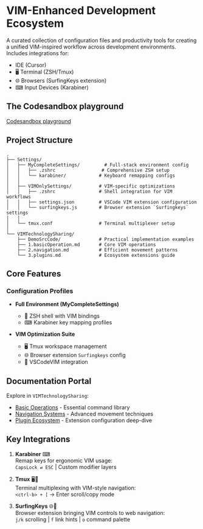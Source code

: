 # VIM-Enhanced Development Ecosystem


A curated collection of configuration files and productivity tools for creating a unified VIM-inspired workflow across development environments. Includes integrations for:

- IDE (Cursor)
- 🖥 Terminal (ZSH/Tmux)
- 🌐 Browsers (SurfingKeys extension)
- ⌨ Input Devices (Karabiner)

## The Codesandbox playground 

[Codesandbox playground](https://codesandbox.io/p/github/ZHHHH9980/VIM-Technical-Sharing/master?file=%2FVIMTechnologySharing%2F1.basicOperation.md%3A24%2C1&workspaceId=ws_CptD9c1UnNBKTgzgUkdrVQ)

## Project Structure

```
.
├── Settings/
│   ├── MyCompleteSettings/         # Full-stack environment config
│   │   ├── .zshrc                 # Comprehensive ZSH setup
│   │   └── karabiner/            # Keyboard remapping configs
│   │
│   ├── VIMOnlySettings/          # VIM-specific optimizations
│   │   ├── .zshrc                # Shell integration for VIM workflows
│   │   ├── settings.json         # VSCode VIM extension configuration
│   │   └── surfingkeys.js        # Browser extension `Surfingkeys` settings
│   │
│   └── tmux.conf                 # Terminal multiplexer setup
│
└── VIMTechnologySharing/
    ├── DemoSrcCode/              # Practical implementation examples
    ├── 1.basicOperation.md       # Core VIM operations
    ├── 2.navigation.md           # Efficient movement patterns
    └── 3.plugins.md              # Ecosystem extensions guide
```

## Core Features

### Configuration Profiles

- **Full Environment (MyCompleteSettings)**

  - 🐚 ZSH shell with VIM bindings
  - ⌨ Karabiner key mapping profiles

- **VIM Optimization Suite**
  - 🖥 Tmux workspace management
  - 🌐 Browser extension `Surfingkeys` config
  - 🔌 VSCodeVIM integration

## Documentation Portal

Explore in `VIMTechnologySharing`:

- [Basic Operations](VIMTechnologySharing/1.basicOperation.md) - Essential command library
- [Navigation Systems](VIMTechnologySharing/2.navigation.md) - Advanced movement techniques
- [Plugin Ecosystem](VIMTechnologySharing/3.plugins.md) - Extension configuration deep-dive

## Key Integrations

1. **Karabiner** ⌨  
   Remap keys for ergonomic VIM usage:  
   `CapsLock ⇄ ESC` | Custom modifier layers

2. **Tmux** 🖥📑  
   Terminal multiplexing with VIM-style navigation:  
   `<ctrl-b> + [` → Enter scroll/copy mode

3. **SurfingKeys** 🌐🔑  
   Browser extension bringing VIM controls to web navigation:  
   `j/k` scrolling | `f` link hints | `o` command palette
